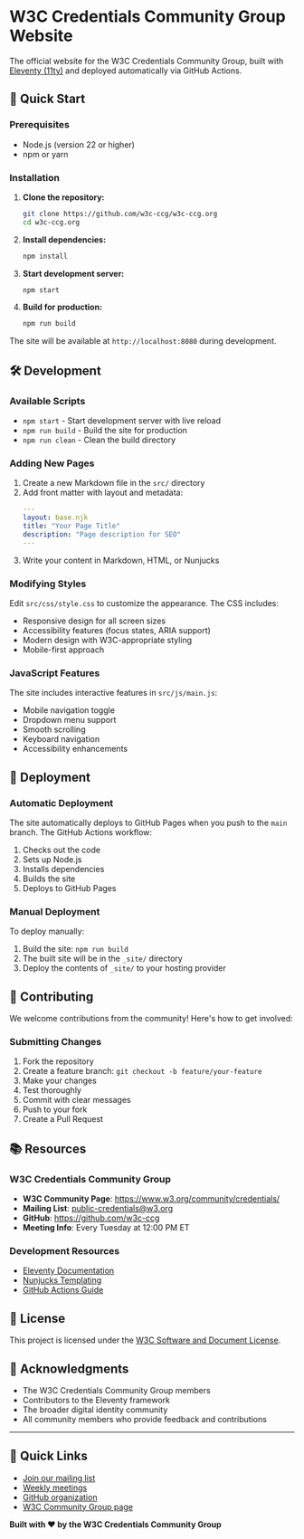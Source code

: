 # W3C Credentials Community Group Website

The official website for the W3C Credentials Community Group, built with
[Eleventy (11ty)](https://www.11ty.dev/) and deployed automatically via GitHub
Actions.

## 🚀 Quick Start

### Prerequisites
- Node.js (version 22 or higher)
- npm or yarn

### Installation

1. **Clone the repository:**
   ```bash
   git clone https://github.com/w3c-ccg/w3c-ccg.org
   cd w3c-ccg.org
   ```

2. **Install dependencies:**
   ```bash
   npm install
   ```

3. **Start development server:**
   ```bash
   npm start
   ```

4. **Build for production:**
   ```bash
   npm run build
   ```

The site will be available at `http://localhost:8080` during development.

## 🛠️ Development

### Available Scripts

- `npm start` - Start development server with live reload
- `npm run build` - Build the site for production
- `npm run clean` - Clean the build directory

### Adding New Pages

1. Create a new Markdown file in the `src/` directory
2. Add front matter with layout and metadata:
   ```yaml
   ---
   layout: base.njk
   title: "Your Page Title"
   description: "Page description for SEO"
   ---
   ```
3. Write your content in Markdown, HTML, or Nunjucks

### Modifying Styles

Edit `src/css/style.css` to customize the appearance. The CSS includes:
- Responsive design for all screen sizes
- Accessibility features (focus states, ARIA support)
- Modern design with W3C-appropriate styling
- Mobile-first approach

### JavaScript Features

The site includes interactive features in `src/js/main.js`:
- Mobile navigation toggle
- Dropdown menu support
- Smooth scrolling
- Keyboard navigation
- Accessibility enhancements

## 🚀 Deployment

### Automatic Deployment

The site automatically deploys to GitHub Pages when you push to the `main` branch. The GitHub Actions workflow:

1. Checks out the code
2. Sets up Node.js
3. Installs dependencies
4. Builds the site
5. Deploys to GitHub Pages

### Manual Deployment

To deploy manually:

1. Build the site: `npm run build`
2. The built site will be in the `_site/` directory
3. Deploy the contents of `_site/` to your hosting provider

## 🤝 Contributing

We welcome contributions from the community! Here's how to get involved:

### Submitting Changes

1. Fork the repository
2. Create a feature branch: `git checkout -b feature/your-feature`
3. Make your changes
4. Test thoroughly
5. Commit with clear messages
6. Push to your fork
7. Create a Pull Request

## 📚 Resources

### W3C Credentials Community Group

- **W3C Community Page**: https://www.w3.org/community/credentials/
- **Mailing List**: public-credentials@w3.org
- **GitHub**: https://github.com/w3c-ccg
- **Meeting Info**: Every Tuesday at 12:00 PM ET

### Development Resources

- [Eleventy Documentation](https://www.11ty.dev/docs/)
- [Nunjucks Templating](https://mozilla.github.io/nunjucks/)
- [GitHub Actions Guide](https://docs.github.com/en/actions)

## 📄 License

This project is licensed under the [W3C Software and Document License](https://www.w3.org/Consortium/Legal/2015/copyright-software-and-document).

## 🙏 Acknowledgments

- The W3C Credentials Community Group members
- Contributors to the Eleventy framework
- The broader digital identity community
- All community members who provide feedback and contributions

---

## 🔗 Quick Links

- [Join our mailing list](mailto:public-credentials-request@w3.org?subject=subscribe)
- [Weekly meetings](https://meet.jit.si/w3c-ccg)
- [GitHub organization](https://github.com/w3c-ccg)
- [W3C Community Group page](https://www.w3.org/community/credentials/)

**Built with ❤️ by the W3C Credentials Community Group**
